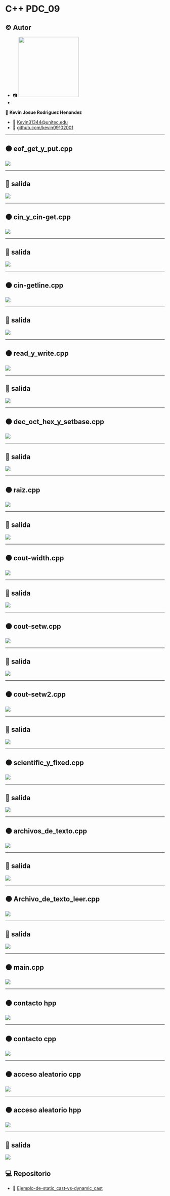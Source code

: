 # C++ PDC_09

## :copyright: Autor
- :camera: <img src="https://i.pinimg.com/originals/93/6d/96/936d96080102f6cacbe6ef6bb56ab8e7.png" width="190px">
- 
 :man: **Kevin Josue Rodriguez Henandez**
- :e-mail: Kevin31344@unitec.edu
- :link: [github.com/kevin09102001](https://github.com/kevin09102001)


---

## :black_circle: eof_get_y_put.cpp

![](Images/1/1.png)

---
## :triangular_ruler: salida

![](Images/1/2.png)

---
## :black_circle: cin_y_cin-get.cpp

![](Images/2/1.png)

---
## :triangular_ruler: salida

![](Images/2/2.png)

---

## :black_circle: cin-getline.cpp

![](Images/3/1.png)

---
## :triangular_ruler: salida

![](Images/3/2.png)

---
## :black_circle: read_y_write.cpp

![](Images/4/1.png)

---
## :triangular_ruler: salida

![](Images/4/2.png)

---
## :black_circle: dec_oct_hex_y_setbase.cpp

![](Images/5/5.png)

---
## :triangular_ruler: salida

![](Images/5/2.png)

---
## :black_circle: raiz.cpp

![](Images/6/1.png)

---
## :triangular_ruler: salida

![](Images/6/2.png)

---
## :black_circle: cout-width.cpp

![](Images/7/1.png)

---
## :triangular_ruler: salida

![](Images/7/2.png)

---
## :black_circle: cout-setw.cpp

![](Images/8/1.png)

---
## :triangular_ruler: salida

![](Images/8/2.png)

---
## :black_circle: cout-setw2.cpp

![](Images/9/1.png)

---
## :triangular_ruler: salida

![](Images/9/2.png)

---
## :black_circle: scientific_y_fixed.cpp

![](Images/10/1.png)

---
## :triangular_ruler: salida

![](Images/10/2.png)

---
## :black_circle: archivos_de_texto.cpp

![](Images/11/1.png)

---
## :triangular_ruler: salida

![](Images/11/2.png)

---
## :black_circle: Archivo_de_texto_leer.cpp

![](Images/12/1.png)

---
## :triangular_ruler: salida

![](Images/12/2.png)

---
## :black_circle: main.cpp

![](Images/13/main.png)

---
## :black_circle: contacto hpp

![](Images/13/contactohpp.png)

---
## :black_circle: contacto cpp

![](Images/13/contactocpp.png)

---

## :black_circle: acceso aleatorio cpp

![](Images/13/accesoaleatoriohpp.png)

---
## :black_circle: acceso aleatorio hpp

![](Images/13/accesoaleatoriocpp.png)

---
## :triangular_ruler: salida

![](Images/13/1.png)



## :computer: Repositorio

- :blue_book: [Ejemplo-de-static_cast-vs-dynamic_cast](https://github.com/nelbren/Ejemplo-de-static_cast-vs-dynamic_cast)
